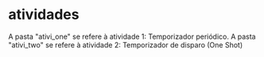 ﻿# atividades
A pasta "ativi_one" se refere à atividade 1: Temporizador periódico.
A pasta "ativi_two" se refere à atividade 2: Temporizador de disparo (One Shot)
